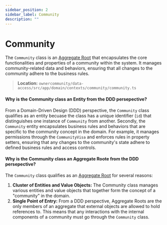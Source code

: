 ```yaml
---
sidebar_position: 2
sidebar_label: Community
description: ""
---
```


# Community

The `Community` class is an [Aggregate Root](../aggregate-root) that encapsulates the core functionalities and properties of a community within the system. It manages community-related data and behaviors, ensuring that all changes to the community adhere to the business rules.

> **Location:** `ownercommunity/data-access/src/app/domain/contexts/community/community.ts`

#### Why is the Community class an Entity from the DDD persepective?

From a Domain-Driven Design (DDD) perspective, the `Community` class qualifies as an entity becuase the class has a unique identifier (`id`) that distinguishes one instance of `Community` from another. Secondly, the `Community` entity encapsulates business rules and behaviors that are specific to the community concept in the domain. For example, it manages permissions through the `CommunityVisa` and enforces rules in property setters, ensuring that any changes to the community's state adhere to defined business rules and access controls.

#### Why is the Community class an Aggregate Roote from the DDD persepective?

The `Community` class qualifies as an [Aggregate Root](../aggregate-root) for several reasons:

1. **Cluster of Entities and Value Objects:** The Community class manages various entities and value objects that together form the concept of a "community" in the domain.
2. **Single Point of Entry:** From a DDD perspective, Aggregate Roots are the only members of an aggregate that external objects are allowed to hold references to. This means that any interactions with the internal components of a community must go through the `Community` class.

